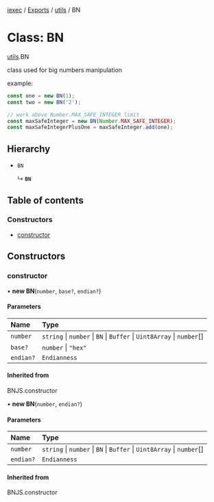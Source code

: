 [iexec](../README.md) / [Exports](../modules.md) / [utils](../modules/utils.md) / BN

# Class: BN

[utils](../modules/utils.md).BN

class used for big numbers manipulation

example:
```js
const one = new BN(1);
const two = new BN('2');

// work above Number.MAX_SAFE_INTEGER limit
const maxSafeInteger = new BN(Number.MAX_SAFE_INTEGER);
const maxSafeIntegerPlusOne = maxSafeInteger.add(one);
```

## Hierarchy

- `BN`

  ↳ **`BN`**

## Table of contents

### Constructors

- [constructor](utils.BN.md#constructor)

## Constructors

### constructor

• **new BN**(`number`, `base?`, `endian?`)

#### Parameters

| Name | Type |
| :------ | :------ |
| `number` | `string` \| `number` \| `BN` \| `Buffer` \| `Uint8Array` \| `number`[] |
| `base?` | `number` \| ``"hex"`` |
| `endian?` | `Endianness` |

#### Inherited from

BNJS.constructor

• **new BN**(`number`, `endian?`)

#### Parameters

| Name | Type |
| :------ | :------ |
| `number` | `string` \| `number` \| `BN` \| `Buffer` \| `Uint8Array` \| `number`[] |
| `endian?` | `Endianness` |

#### Inherited from

BNJS.constructor
